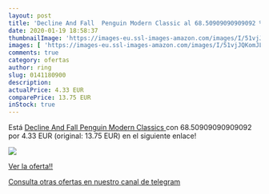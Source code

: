 ```yaml
---
layout: post
title: 'Decline And Fall  Penguin Modern Classic al 68.50909090909092 % de descuento'
date: 2020-01-19 18:58:37
thumbnailImage: 'https://images-eu.ssl-images-amazon.com/images/I/51vjJQKomJL._SL200_.jpg'
images: [ 'https://images-eu.ssl-images-amazon.com/images/I/51vjJQKomJL._SL200_.jpg' ]
comments: true
category: ofertas
author: ring
slug: 0141180900
description:
actualPrice: 4.33 EUR
comparePrice: 13.75 EUR
inStock: true
---
```


Está [Decline And Fall  Penguin Modern Classics ](https://www.amazon.com/dp/0141180900/?tag=redken08-20) con 68.50909090909092 por 4.33 EUR (original: 13.75 EUR) en el siguiente enlace!

[![](https://images-eu.ssl-images-amazon.com/images/I/51vjJQKomJL._SL200_.jpg)](https://www.amazon.com/dp/0141180900/?tag=redken08-20)

[Ver la oferta!!](https://www.amazon.com/dp/0141180900/?tag=redken08-20)

[Consulta otras ofertas en nuestro canal de telegram](https://t.me/s/ofertas25)
